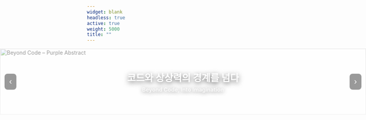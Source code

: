 ```yaml
---
widget: blank
headless: true
active: true
weight: 5000
title: ""
---
```


<style>
  /* 화면 양옆으로 꽉 차게 */
  .dda-bleed{
    position: relative;
    left: 50%;
    right: 50%;
    margin-left: -50vw;
    margin-right: -50vw;
    width: 100vw;
    background: transparent;
    padding: 0;
    overflow: hidden;
  }

  /* 슬라이더 */
  .dda-slider{position:relative;width:100%;margin:0;border-radius:0;overflow:hidden}
  .dda-slider .slides{position:relative;height:clamp(160px, 18vw, 300px)}

  /* 슬라이드 */
  .dda-slider .slide{position:absolute;inset:0;opacity:0;transition:opacity .6s ease}
  .dda-slider .slide.active{opacity:1}

  /* 이미지 */
  .dda-slider .slide img{
    position:absolute;inset:0;width:100%;height:100%;object-fit:cover;
  }

  /* ✅ 흰색 오버레이 (은은한 밝은 효과) */
  .dda-slider .overlay{
    position:absolute;inset:0;z-index:2;
    background:linear-gradient(180deg, rgba(255,255,255,0.55), rgba(255,255,255,0.75));
  }

  /* ✅ 중앙 흰색 텍스트 */
  .dda-slider .caption{
    position:absolute;z-index:3;
    left:50%; top:50%; transform:translate(-50%, -50%);
    text-align:center; color:#fff;
    font-weight:700;
    text-shadow:0 2px 12px rgba(0,0,0,.45);
    padding:0 1rem; max-width:min(92vw, 900px);
  }

  .dda-slider .caption h2{
    margin:0 0 .4rem;
    font-size:clamp(1.3rem, 2.6vw, 2rem);
    color:#fff !important;
    text-shadow:0 4px 14px rgba(0,0,0,.65);
  }

  .dda-slider .caption p{
    margin:0;
    font-size:clamp(.9rem, 1.4vw, 1.1rem);
    color:#f9f9f9 !important;
    opacity:1;
  }

  /* 컨트롤/도트 */
  .dda-slider .ctrl{position:absolute;top:50%;transform:translateY(-50%);background:rgba(0,0,0,.4);border:none;color:#fff;font-size:22px;padding:8px 12px;cursor:pointer;border-radius:8px;z-index:4}
  .dda-slider .prev{left:12px}
  .dda-slider .next{right:12px}
  .dda-slider .dots{position:absolute;left:0;right:0;bottom:10px;display:flex;gap:6px;justify-content:center;z-index:4}
  .dda-slider .dot{width:8px;height:8px;border-radius:50%;background:rgba(255,255,255,.55);cursor:pointer}
  .dda-slider .dot.active{background:#fff}

  @media (max-width:640px){
    .dda-slider .caption{padding:0 .8rem}
  }
</style>

<div class="dda-bleed">
  <div class="dda-slider" id="ddaSlider">
    <div class="slides">
      <!-- 1 -->
      <div class="slide active">
        <img src="/uploads/hero/ai-purple-01.jpg" alt="Beyond Code – Purple Abstract">
        <div class="overlay"></div>
        <div class="caption">
          <h2>코드와 상상력의 경계를 넘다</h2>
          <p>Beyond Code, Into Imagination</p>
        </div>
      </div>
      <!-- 2 -->
      <div class="slide">
        <img src="/uploads/hero/ai-network-edges-02.jpg" alt="Collaborative Intelligence">
        <div class="overlay"></div>
        <div class="caption">
          <h2>협력하는 지능</h2>
          <p>Collaborative Intelligence at the Edge</p>
        </div>
      </div>
      <!-- 3 -->
      <div class="slide">
        <img src="/uploads/hero/edge-cloud-bridge-03.jpg" alt="Edge–Cloud Bridge">
        <div class="overlay"></div>
        <div class="caption">
          <h2>엣지와 클라우드를 잇다</h2>
          <p>Bridging Edge & Cloud for AI</p>
        </div>
      </div>
      <!-- 4 -->
      <div class="slide">
        <img src="/uploads/hero/purple-city-dawn-04.jpg" alt="Create with Curiosity">
        <div class="overlay"></div>
        <div class="caption">
          <h2>호기심으로 만드는 미래</h2>
          <p>Created by Curiosity</p>
        </div>
      </div>
    </div>
    <button class="ctrl prev" aria-label="Previous">‹</button>
    <button class="ctrl next" aria-label="Next">›</button>
    <div class="dots"></div>
  </div>
</div>

<script>
(function(){
  const root = document.getElementById('ddaSlider');
  if(!root) return;

  const slides = Array.from(root.querySelectorAll('.slide'));
  const dotsWrap = root.querySelector('.dots');
  let i = 0, timer = null;
  const INTERVAL = 3000;

  slides.forEach((_, idx)=>{
    const d = document.createElement('span');
    d.className = 'dot' + (idx===0 ? ' active' : '');
    d.addEventListener('click', ()=>go(idx, true));
    dotsWrap.appendChild(d);
  });
  const dots = Array.from(dotsWrap.querySelectorAll('.dot'));

  function show(idx){
    slides.forEach((el,k)=>el.classList.toggle('active', k===idx));
    dots.forEach((d,k)=>d.classList.toggle('active', k===idx));
  }
  function go(idx, manual=false){
    i = (idx + slides.length) % slides.length;
    show(i);
    if (manual) restart();
  }
  function next(){ go(i+1); }
  function prev(){ go(i-1); }

  root.querySelector('.next').addEventListener('click', ()=>go(i+1, true));
  root.querySelector('.prev').addEventListener('click', ()=>go(i-1, true));

  function start(){ stop(); timer = setInterval(next, INTERVAL); }
  function stop(){ if (timer) { clearInterval(timer); timer = null; } }
  function restart(){ start(); }

  root.addEventListener('mouseenter', stop);
  root.addEventListener('mouseleave', start);

  show(0);
  start();
})();
</script>
